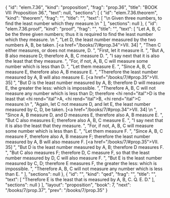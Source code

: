 {
  "id": "elem.7.36",
  "kind": "proposition",
  "frag": "prop.36",
  "title": "BOOK VII: Proposition 36.",
  "text": null,
  "sections": [
    {
      "id": "elem.7.36.theorem",
      "kind": "theorem",
      "frag": "",
      "title": "",
      "text": [
        "\n       Given three numbers, to find the least number which they measure.\n      "
      ],
      "sections": null
    },
    {
      "id": "elem.7.36.proof",
      "kind": "proof",
      "frag": "",
      "title": "",
      "text": [
        "Let A, B, C be the three given numbers; thus it is required to find the least number which they measure. \n      ",
        "Let D, the least number measured by the two numbers A, B, be taken. [<a href=\"/books/7/#prop.34\">VII. 34</a>] ",
        "Then C either measures, or does not measure, D. ",
        "First, let it measure it. ",
        "But A, B also measure D; therefore A, B, C measure D. ",
        "I say next that it is also the least that they measure. ",
        "For, if not, A, B, C will measure some number which is less than D. ",
        "Let them measure E. ",
        "Since A, B, C measure E, therefore also A, B measure E. ",
        "Therefore the least number measured by A, B will also measure E. [<a href=\"/books/7/#prop.35\">VII. 35</a>] ",
        "But D is the least number measured by A, B; therefore D will measure E, the greater the less: which is impossible. ",
        "Therefore A, B, C will not measure any number which is less than D; therefore <hi rend=\"ital\">D</hi> is the least that <hi rend=\"ital\">A</hi>, <hi rend=\"ital\">B</hi>, <hi rend=\"ital\">C</hi> measure.\n      ",
        "Again, let C not measure D, and let E, the least number measured by C, D, be taken. [<a href=\"/books/7/#prop.34\">VII. 34</a>] \n      ",
        "Since A, B measure D, and D measures E, therefore also A, B measure E. ",
        "But C also measures E; therefore also A, B, C measure E. ",
        "I say next that it is also the least that they measure. ",
        "For, if not, A, B, C will measure some number which is less than E. ",
        "Let them measure F. ",
        "Since A, B, C measure F, therefore also A, B measure F; therefore the least number measured by A, B will also measure F. [<a href=\"/books/7/#prop.35\">VII. 35</a>] ",
        "But D is the least number measured by A, B; therefore D measures F. ",
        "But C also measures F; therefore D, C measure F, so that the least number measured by D, C will also measure F. ",
        "But E is the least number measured by C, D; therefore E measures F, the greater the less: which is impossible. ",
        "Therefore A, B, C will not measure any number which is less than E. "
      ],
      "sections": null
    },
    {
      "id": "",
      "kind": "qed",
      "frag": "",
      "title": "",
      "text": [
        "Therefore E is the least that is measured by A, B, C. Q. E. D."
      ],
      "sections": null
    }
  ],
  "layout": "proposition",
  "book": 7,
  "next": "/books/7/prop.37",
  "prev": "/books/7/prop.35"
}
